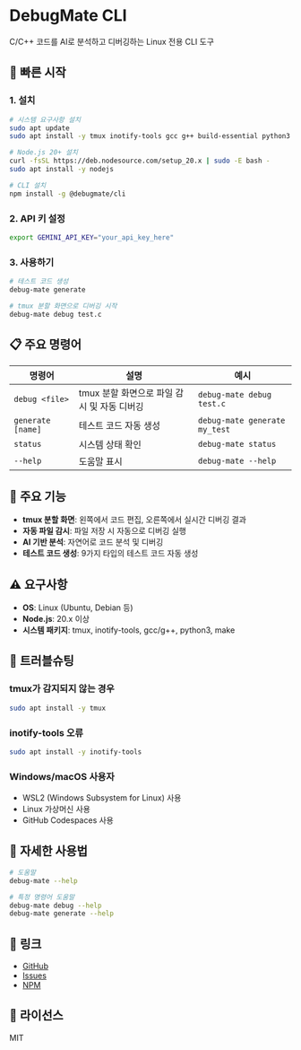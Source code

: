 # DebugMate CLI

C/C++ 코드를 AI로 분석하고 디버깅하는 Linux 전용 CLI 도구

## 🚀 빠른 시작

### 1. 설치

```bash
# 시스템 요구사항 설치
sudo apt update
sudo apt install -y tmux inotify-tools gcc g++ build-essential python3 make

# Node.js 20+ 설치
curl -fsSL https://deb.nodesource.com/setup_20.x | sudo -E bash -
sudo apt install -y nodejs

# CLI 설치
npm install -g @debugmate/cli
```

### 2. API 키 설정

```bash
export GEMINI_API_KEY="your_api_key_here"
```

### 3. 사용하기

```bash
# 테스트 코드 생성
debug-mate generate

# tmux 분할 화면으로 디버깅 시작
debug-mate debug test.c
```

## 📋 주요 명령어

| 명령어 | 설명 | 예시 |
|--------|------|------|
| `debug <file>` | tmux 분할 화면으로 파일 감시 및 자동 디버깅 | `debug-mate debug test.c` |
| `generate [name]` | 테스트 코드 자동 생성 | `debug-mate generate my_test` |
| `status` | 시스템 상태 확인 | `debug-mate status` |
| `--help` | 도움말 표시 | `debug-mate --help` |

## 🎯 주요 기능

- **tmux 분할 화면**: 왼쪽에서 코드 편집, 오른쪽에서 실시간 디버깅 결과
- **자동 파일 감시**: 파일 저장 시 자동으로 디버깅 실행
- **AI 기반 분석**: 자연어로 코드 분석 및 디버깅
- **테스트 코드 생성**: 9가지 타입의 테스트 코드 자동 생성

## ⚠️ 요구사항

- **OS**: Linux (Ubuntu, Debian 등)
- **Node.js**: 20.x 이상
- **시스템 패키지**: tmux, inotify-tools, gcc/g++, python3, make

## 🔧 트러블슈팅

### tmux가 감지되지 않는 경우
```bash
sudo apt install -y tmux
```

### inotify-tools 오류
```bash
sudo apt install -y inotify-tools
```

### Windows/macOS 사용자
- WSL2 (Windows Subsystem for Linux) 사용
- Linux 가상머신 사용
- GitHub Codespaces 사용

## 📖 자세한 사용법

```bash
# 도움말
debug-mate --help

# 특정 명령어 도움말
debug-mate debug --help
debug-mate generate --help
```

## 🔗 링크

- [GitHub](https://github.com/zzmnxn/Debug_Mate)
- [Issues](https://github.com/zzmnxn/Debug_Mate/issues)
- [NPM](https://www.npmjs.com/package/@debugmate/cli)

## 📄 라이선스

MIT
